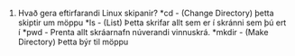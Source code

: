 1. Hvað gera eftirfarandi Linux skipanir?
	*cd - (Change Directory) þetta skiptir um möppu 
	*ls - (List) Þetta skrifar allt sem er í skránni sem þú ert í
	*pwd - Prenta allt skráarnafn núverandi vinnuskrá.
	*mkdir - (Make Directory) Þetta býr til möppu
